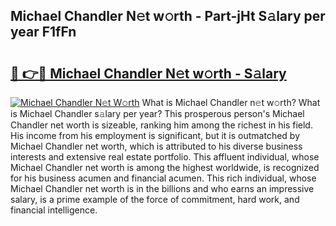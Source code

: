 ## Michael Chandler N𝚎t w𝚘rth - Part-jHt S𝚊lary per year F1fFn

# <h2><a href="http://gc58ewd.nevu.top/?p=Michael+Chandler">🔗 👉🔴 Michael Chandler N𝚎t w𝚘rth - S𝚊lary</a></h2>

[![Michael Chandler N𝚎t W𝚘rth](https://i.imgur.com/Oavwk0R.jpeg)](http://gc58ewd.nevu.top/?p=Michael+Chandler)
What is Michael Chandler n𝚎t w𝚘rth? What is Michael Chandler s𝚊lary per year?
This prosperous person's Michael Chandler net worth is sizeable, ranking him among the richest in his field. His income from his employment is significant, but it is outmatched by Michael Chandler net worth, which is attributed to his diverse business interests and extensive real estate portfolio. This affluent individual, whose Michael Chandler net worth is among the highest worldwide, is recognized for his business acumen and financial acumen. This rich individual, whose Michael Chandler net worth is in the billions and who earns an impressive salary, is a prime example of the force of commitment, hard work, and financial intelligence.
